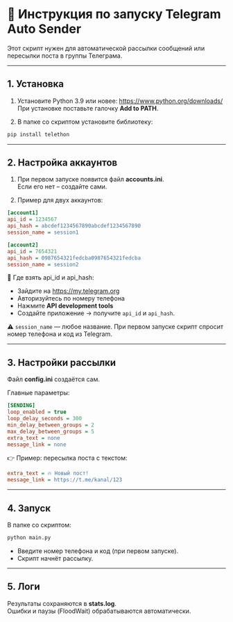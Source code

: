# 🚀 Инструкция по запуску Telegram Auto Sender

Этот скрипт нужен для автоматической рассылки сообщений или пересылки поста в группы Телеграма.

---

## 1. Установка

1. Установите Python 3.9 или новее: https://www.python.org/downloads/  
   При установке поставьте галочку **Add to PATH**.

2. В папке со скриптом установите библиотеку:
```bash
pip install telethon
```

---

## 2. Настройка аккаунтов

1. При первом запуске появится файл **accounts.ini**.  
   Если его нет – создайте сами.

2. Пример для двух аккаунтов:
```ini
[account1]
api_id = 1234567
api_hash = abcdef1234567890abcdef1234567890
session_name = session1

[account2]
api_id = 7654321
api_hash = 0987654321fedcba0987654321fedcba
session_name = session2
```

🔑 Где взять api_id и api_hash:
- Зайдите на https://my.telegram.org  
- Авторизуйтесь по номеру телефона  
- Нажмите **API development tools**  
- Создайте приложение → получите `api_id` и `api_hash`.

⚠️ `session_name` — любое название. При первом запуске скрипт спросит номер телефона и код из Telegram.

---

## 3. Настройки рассылки

Файл **config.ini** создаётся сам.  

Главные параметры:
```ini
[SENDING]
loop_enabled = true
loop_delay_seconds = 300
min_delay_between_groups = 2
max_delay_between_groups = 5
extra_text = none
message_link = none
```

👉 Пример: пересылка поста с текстом:
```ini
extra_text = 🔥 Новый пост!
message_link = https://t.me/kanal/123
```

---

## 4. Запуск

В папке со скриптом:
```bash
python main.py
```

- Введите номер телефона и код (при первом запуске).  
- Скрипт начнёт рассылку.

---

## 5. Логи

Результаты сохраняются в **stats.log**.  
Ошибки и паузы (FloodWait) обрабатываются автоматически.
